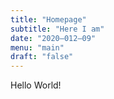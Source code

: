 ```yaml
---
title: "Homepage"
subtitle: "Here I am"
date: "2020–012–09"
menu: "main"
draft: "false"
---
```

Hello World! 